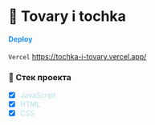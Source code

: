 # 💠 Tovary i tochka

<h4 style="color: #1E90FF">Deploy</h4>

`Vercel` https://tochka-i-tovary.vercel.app/

### 🔹 Стек проекта

- [x] <span style="color: #B0E0E6">JavaScript</span>
- [x] <span style="color: #B0E0E6">HTML</span>
- [x] <span style="color: #B0E0E6">CSS</span>
